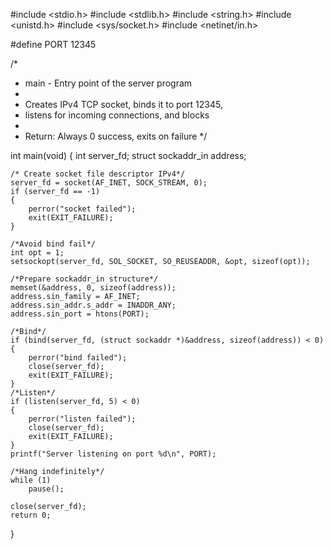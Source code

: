#include <stdio.h>
#include <stdlib.h>
#include <string.h>
#include <unistd.h>
#include <sys/socket.h>
#include <netinet/in.h>

#define PORT 12345

/*
 * main - Entry point of the server program
 *
 * Creates IPv4 TCP socket, binds it to port 12345,
 * listens for incoming connections, and blocks
 *
 * Return: Always 0 success, exits on failure
*/

int main(void)
{
	int server_fd;
	struct sockaddr_in address;

    /* Create socket file descriptor IPv4*/
    server_fd = socket(AF_INET, SOCK_STREAM, 0);
    if (server_fd == -1)
    {
        perror("socket failed");
        exit(EXIT_FAILURE);
    }

    /*Avoid bind fail*/
    int opt = 1;
    setsockopt(server_fd, SOL_SOCKET, SO_REUSEADDR, &opt, sizeof(opt));
	
    /*Prepare sockaddr_in structure*/
    memset(&address, 0, sizeof(address));
    address.sin_family = AF_INET;
    address.sin_addr.s_addr = INADDR_ANY;
    address.sin_port = htons(PORT);

    /*Bind*/
    if (bind(server_fd, (struct sockaddr *)&address, sizeof(address)) < 0)
    {
        perror("bind failed");
        close(server_fd);
        exit(EXIT_FAILURE);
    }
    /*Listen*/
    if (listen(server_fd, 5) < 0)
    {
        perror("listen failed");
        close(server_fd);
        exit(EXIT_FAILURE);
    }
    printf("Server listening on port %d\n", PORT);

    /*Hang indefinitely*/
    while (1)
        pause();

    close(server_fd);
    return 0;
}